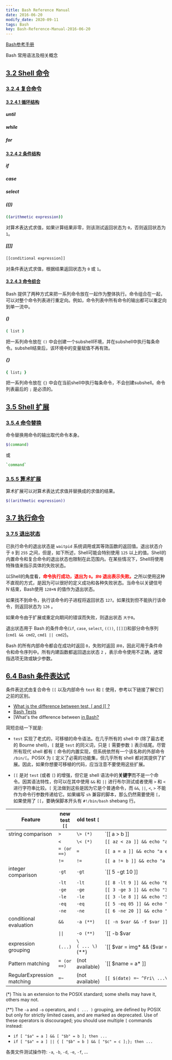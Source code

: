 ```yaml
---
title: Bash Reference Manual
date: 2016-06-20
modify_date: 2020-09-11
tags: Bash
key: Bash-Reference-Manual-2016-06-20
---
```


[Bash参考手册][Bash-Reference-Manual]

Bash 常用语法及相关概念

<!--more-->

## [3.2 Shell 命令][Shell-Commands]

### [3.2.4 复合命令][Compound-Commands]

#### [3.2.4.1 循环结构][Looping-Constructs]

##### until

##### while

##### for

#### [3.2.4.2 条件结构][Conditional-Constructs]

##### if

##### case

##### select

##### (())

```bash
((arithmetic expression))
```

对算术表达式求值，如果计算结果非零，则该测试返回状态为 `0`，否则返回状态为 `1`。

##### [[]]

```bash
[[conditional expression]]
```

对条件表达式求值，根据结果返回状态为 `0` 或 `1`。

#### [3.2.4.3 命令组合][Command-Grouping]

Bash 提供了两种方式来把一系列命令放在一起作为整体执行。命令组合在一起，可以对整个命令列表进行重定向。例如，命令列表中所有命令的输出都可以重定向到单一流中。

##### ()

```bash
( list )
```

把一系列命令放在 `()` 中会创建一个subshell环境，并在subshell中执行每条命令。subshell结束后，该环境中的变量赋值不再有效。

##### {}

```bash
{ list; }
```

把一系列命令放在 `{}` 中会在当前shell中执行每条命令，不会创建subshell。命令列表最后的 `;` 是必须的。

## [3.5 Shell 扩展][Shell-Expansions]

### [3.5.4 命令替换][Command-Substitution]

命令替换用命令的输出取代命令本身。

```bash
$(command)
```

或

```bash
`command`
```

### [3.5.5 算术扩展][Arithmetic-Expansion]

算术扩展可以对算术表达式求值并替换成的求值的结果。

```bash
$((arithmetic expression))
```

## [3.7 执行命令][Executing-Commands]

### [3.7.5 退出状态][Exit-Status]

已执行命令的退出状态是 `waitpid` 系统调用或其等效函数的返回值。退出状态介于 `0` 到 `255` 之间，但是，如下所述，Shell可能会特别使用 `125` 以上的值。Shell的内置命令和复合命令的退出状态也限制在此范围内。在某些情况下，Shell将使用特殊值来指示具体的失败状态。

以Shell的角度看，<span style="color:red"><b>命令执行成功，退出为 `0`。`非0` 退出表示失败。</b></span>之所以使用这种不直观的方式，是因为可以很好的定义成功和各种失败状态。当命令以关键信号 $N$ 结束，Bash使用 `128+N` 的值作为退出状态。

如果找不到命令，执行该命令的子进程将返回状态 `127`。如果找到但不能执行该命令，则返回状态为 `126` 。

如果命令由于扩展或重定向期间的错误而失败，则退出状态 `大于0`。

退出状态用于 Bash 的条件命令(`if`, `case`, `select`, `(())`, `[[]]`)和部分命令序列(`cmd1 && cmd2`, `cmd1 || cmd2`)。

Bash 的所有内部命令都会在成功时返回 `0`，失败时返回 `非0`，因此可用于条件命令和命令序列中。所有内建函数都返回退出状态 `2` ，表示命令使用不正确，通常指选项无效或缺少参数。

## [6.4 Bash 条件表达式][Bash-Conditional-Expressions]

条件表达式由复合命令 `[[` 以及内部命令 `test` 和 `[` 使用，参考以下链接了解它们之前的区别。

- [What is the difference between test, \[ and \[\[ ?](https://mywiki.wooledge.org/BashFAQ/031)
- [Bash Tests](https://mywiki.wooledge.org/BashGuide/Practices#Bash_Tests)
- [What's the difference between [in Bash?](https://stackoverflow.com/questions/3427872/whats-the-difference-between-and-in-bash)

简短总结一下就是:

- `test` 实现了老式的，可移植的命令语法。在几乎所有的 shell 中 (除了最古老的 Bourne shell)，`[` 就是 `test` 的同义词，只是 `[` 需要参数 `]` 表示结尾。尽管所有现代 shell 都有 `[` 命令的内置实现，但系统依然有一个该名称的外部命令 `/bin/[`。POSIX 为 `[` 定义了必需的功能集，但几乎所有 shell 都对其提供了扩展。因此，如果你想要可移植的代码，应当注意不要使用这些扩展。

- `[[` 是对 `test` (或者 `[`) 的增强，但它是 shell 语法中的**关键字**而不是一个命令。因其语法特性，你可以在其中使用 `&&` 和 `||` 进行布尔测试或者使用 `>` 和 `<` 进行字符串比较。`[` 无法做到这些是因为它是个普通命令，而 `&&`, `||`, `<`, `>` 不能作为命令行参数传递给它。如果编写 `sh` 兼容的脚本，那么仍然需要使用 `[`，如果使用了 `[[`，要确保脚本开头有 `#!/bin/bash` shebang 行。

| Feature                    | new test `[[` | old test `[`      | Example                                                          |
| -------------------------- | ------------- | ----------------- | ---------------------------------------------------------------- |
| string comparison          | `>`           | `\> (*)`          | `[[ a > b ]] || echo "a does not come after b"`                  |
|                            | `<`           | `\< (*)`          | `[[ az < za ]] && echo "az comes before za"`                     |
|                            | `= (or ==)`   | `=`               | `[[ a = a ]] && echo "a equals a"`                               |
|                            | `!=`          | `!=`              | `[[ a != b ]] && echo "a is not equal to b"`                     |
| integer comparison         | `-gt`         | `-gt`             | `[[ 5 -gt 10 ]] || echo "5 is not bigger than 10"`               |
|                            | `-lt`         | `-lt`             | `[[ 8 -lt 9 ]] && echo "8 is less than 9"`                       |
|                            | `-ge`         | `-ge`             | `[[ 3 -ge 3 ]] && echo "3 is greater than or equal to 3"`        |
|                            | `-le`         | `-le`             | `[[ 3 -le 8 ]] && echo "3 is less than or equal to 8"`           |
|                            | `-eq`         | `-eq`             | `[[ 5 -eq 05 ]] && echo "5 equals 05"`                           |
|                            | `-ne`         | `-ne`             | `[[ 6 -ne 20 ]] && echo "6 is not equal to 20"`                  |
| conditional evaluation     | `&&`          | `-a (**)`         | `[[ -n $var && -f $var ]] && echo "$var is a file"`              |
|                            | `\|\|`        | `-o (**)`         | `[[ -b $var || -c $var ]] && echo "$var is a device"`            |
| expression grouping        | `(...)`       | `\( ... \)` (**)  | `[[ $var = img* && ($var = *.png || $var = *.jpg) ]] && "echo "$var starts with img and ends with .jpg or .png"` |
| Pattern matching           | `= (or ==)`   | (not available)   | `[[ $name = a* ]] || echo "name does not start with an 'a': $name"`|
| RegularExpression matching | `=~`          | (not available)   | `[[ $(date) =~ ^Fri\ ...\ 13 ]] && echo "It's Friday the 13th!"` |

(*) This is an extension to the POSIX standard; some shells may have it, others may not.

(**) The `-a` and `-o` operators, and `( ... )` grouping, are defined by POSIX but only for strictly limited cases, and are marked as deprecated. Use of these operators is discouraged; you should use multiple `[` commands instead:

- `if [ "$a" = a ] && [ "$b" = b ]; then ...`
- `if [ "$a" = a ] || { [ "$b" = b ] && [ "$c" = c ];}; then ...`

各类文件测试操作符: `-a`, `-b`, `-d`, `-e`, `-f`, ...

[Bash-Reference-Manual]: https://www.gnu.org/savannah-checkouts/gnu/bash/manual/bash.html
[Shell-Commands]: https://www.gnu.org/savannah-checkouts/gnu/bash/manual/bash.html#Shell-Commands
[Compound-Commands]: https://www.gnu.org/savannah-checkouts/gnu/bash/manual/bash.html#Compound-Commands
[Looping-Constructs]: https://www.gnu.org/savannah-checkouts/gnu/bash/manual/bash.html#Looping-Constructs
[Conditional-Constructs]: https://www.gnu.org/savannah-checkouts/gnu/bash/manual/bash.html#Conditional-Constructs
[Command-Grouping]: https://www.gnu.org/savannah-checkouts/gnu/bash/manual/bash.html#Command-Grouping
[Shell-Expansions]: https://www.gnu.org/savannah-checkouts/gnu/bash/manual/bash.html#Shell-Expansions
[Command-Substitution]: https://www.gnu.org/savannah-checkouts/gnu/bash/manual/bash.html#Command-Substitution
[Arithmetic-Expansion]: https://www.gnu.org/savannah-checkouts/gnu/bash/manual/bash.html#Arithmetic-Expansion
[Executing-Commands]: https://www.gnu.org/savannah-checkouts/gnu/bash/manual/bash.html#Executing-Commands
[Exit-Status]: https://www.gnu.org/savannah-checkouts/gnu/bash/manual/bash.html#Exit-Status
[Bash-Conditional-Expressions]: https://www.gnu.org/savannah-checkouts/gnu/bash/manual/bash.html#Bash-Conditional-Expressions
